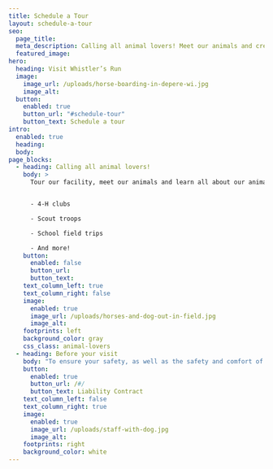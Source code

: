```yaml
---
title: Schedule a Tour
layout: schedule-a-tour
seo:
  page_title:
  meta_description: Calling all animal lovers! Meet our animals and create a meaningful, educational experience for your group with a private tour of Whistler’s Run.
  featured_image:
hero:
  heading: Visit Whistler’s Run
  image:
    image_url: /uploads/horse-boarding-in-depere-wi.jpg
    image_alt:
  button:
    enabled: true
    button_url: "#schedule-tour"
    button_text: Schedule a tour
intro:
  enabled: true
  heading:
  body:
page_blocks:
  - heading: Calling all animal lovers!
    body: >
      Tour our facility, meet our animals and learn all about our animal advocacy and rescue efforts here at Whistler’s Run. Our engaging, educational tours are perfect for small groups, including: 


      - 4-H clubs

      - Scout troops

      - School field trips

      - And more!
    button:
      enabled: false
      button_url:
      button_text:
    text_column_left: true
    text_column_right: false
    image:
      enabled: true
      image_url: /uploads/horses-and-dog-out-in-field.jpg
      image_alt:
    footprints: left
    background_color: gray
    css_class: animal-lovers
  - heading: Before your visit
    body: "To ensure your safety, as well as the safety and comfort of our animals, visitors must submit the following liability contract prior to arriving at Whistler’s Run."
    button:
      enabled: true
      button_url: /#/
      button_text: Liability Contract
    text_column_left: false
    text_column_right: true
    image:
      enabled: true
      image_url: /uploads/staff-with-dog.jpg
      image_alt:
    footprints: right
    background_color: white
---
```

